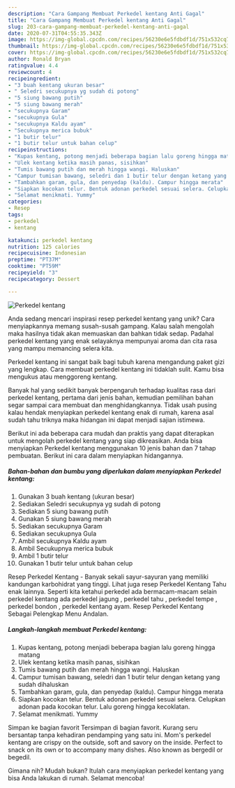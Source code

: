 ```yaml
---
description: "Cara Gampang Membuat Perkedel kentang Anti Gagal"
title: "Cara Gampang Membuat Perkedel kentang Anti Gagal"
slug: 203-cara-gampang-membuat-perkedel-kentang-anti-gagal
date: 2020-07-31T04:55:35.343Z
image: https://img-global.cpcdn.com/recipes/56230e6e5fdbdf1d/751x532cq70/perkedel-kentang-foto-resep-utama.jpg
thumbnail: https://img-global.cpcdn.com/recipes/56230e6e5fdbdf1d/751x532cq70/perkedel-kentang-foto-resep-utama.jpg
cover: https://img-global.cpcdn.com/recipes/56230e6e5fdbdf1d/751x532cq70/perkedel-kentang-foto-resep-utama.jpg
author: Ronald Bryan
ratingvalue: 4.4
reviewcount: 4
recipeingredient:
- "3 buah kentang ukuran besar"
- " Seledri secukupnya yg sudah di potong"
- "5 siung bawang putih"
- "5 siung bawang merah"
- "secukupnya Garam"
- "secukupnya Gula"
- "secukupnya Kaldu ayam"
- "Secukupnya merica bubuk"
- "1 butir telur"
- "1 butir telur untuk bahan celup"
recipeinstructions:
- "Kupas kentang, potong menjadi beberapa bagian lalu goreng hingga matang"
- "Ulek kentang ketika masih panas, sisihkan"
- "Tumis bawang putih dan merah hingga wangi. Haluskan"
- "Campur tumisan bawang, seledri dan 1 butir telur dengan ketang yang sudah dihaluskan"
- "Tambahkan garam, gula, dan penyedap (kaldu). Campur hingga merata"
- "Siapkan kocokan telur. Bentuk adonan perkedel sesuai selera. Celupkan adonan pada kocokan telur. Lalu goreng hingga kecoklatan."
- "Selamat menikmati. Yummy"
categories:
- Resep
tags:
- perkedel
- kentang

katakunci: perkedel kentang 
nutrition: 125 calories
recipecuisine: Indonesian
preptime: "PT37M"
cooktime: "PT59M"
recipeyield: "3"
recipecategory: Dessert

---
```



![Perkedel kentang](https://img-global.cpcdn.com/recipes/56230e6e5fdbdf1d/751x532cq70/perkedel-kentang-foto-resep-utama.jpg)

Anda sedang mencari inspirasi resep perkedel kentang yang unik? Cara menyiapkannya memang susah-susah gampang. Kalau salah mengolah maka hasilnya tidak akan memuaskan dan bahkan tidak sedap. Padahal perkedel kentang yang enak selayaknya mempunyai aroma dan cita rasa yang mampu memancing selera kita.

Perkedel kentang ini sangat baik bagi tubuh karena mengandung paket gizi yang lengkap. Cara membuat perkedel kentang ini tidaklah sulit. Kamu bisa mengukus atau menggoreng kentang.

Banyak hal yang sedikit banyak berpengaruh terhadap kualitas rasa dari perkedel kentang, pertama dari jenis bahan, kemudian pemilihan bahan segar sampai cara membuat dan menghidangkannya. Tidak usah pusing kalau hendak menyiapkan perkedel kentang enak di rumah, karena asal sudah tahu triknya maka hidangan ini dapat menjadi sajian istimewa.


Berikut ini ada beberapa cara mudah dan praktis yang dapat diterapkan untuk mengolah perkedel kentang yang siap dikreasikan. Anda bisa menyiapkan Perkedel kentang menggunakan 10 jenis bahan dan 7 tahap pembuatan. Berikut ini cara dalam menyiapkan hidangannya.

<!--inarticleads1-->

##### Bahan-bahan dan bumbu yang diperlukan dalam menyiapkan Perkedel kentang:

1. Gunakan 3 buah kentang (ukuran besar)
1. Sediakan  Seledri secukupnya yg sudah di potong
1. Sediakan 5 siung bawang putih
1. Gunakan 5 siung bawang merah
1. Sediakan secukupnya Garam
1. Sediakan secukupnya Gula
1. Ambil secukupnya Kaldu ayam
1. Ambil Secukupnya merica bubuk
1. Ambil 1 butir telur
1. Gunakan 1 butir telur untuk bahan celup


Resep Perkedel Kentang - Banyak sekali sayur-sayuran yang memiliki kandungan karbohidrat yang tinggi. Lihat juga resep Perkedel Kentang Tahu enak lainnya. Seperti kita ketahui perkedel ada bermacam-macam selain perkedel kentang ada perkedel jagung , perkedel tahu , perkedel tempe , perkedel bondon , perkedel kentang ayam. Resep Perkedel Kentang Sebagai Pelengkap Menu Andalan. 

<!--inarticleads2-->

##### Langkah-langkah membuat Perkedel kentang:

1. Kupas kentang, potong menjadi beberapa bagian lalu goreng hingga matang
1. Ulek kentang ketika masih panas, sisihkan
1. Tumis bawang putih dan merah hingga wangi. Haluskan
1. Campur tumisan bawang, seledri dan 1 butir telur dengan ketang yang sudah dihaluskan
1. Tambahkan garam, gula, dan penyedap (kaldu). Campur hingga merata
1. Siapkan kocokan telur. Bentuk adonan perkedel sesuai selera. Celupkan adonan pada kocokan telur. Lalu goreng hingga kecoklatan.
1. Selamat menikmati. Yummy


Simpan ke bagian favorit Tersimpan di bagian favorit. Kurang seru bersantap tanpa kehadiran pendamping yang satu ini. Mom&#39;s perkedel kentang are crispy on the outside, soft and savory on the inside. Perfect to snack on its own or to accompany many dishes. Also known as bergedil or begedil. 

Gimana nih? Mudah bukan? Itulah cara menyiapkan perkedel kentang yang bisa Anda lakukan di rumah. Selamat mencoba!
